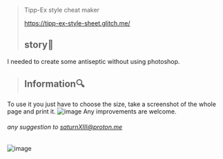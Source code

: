 >Tipp-Ex style cheat maker
>
> https://tipp-ex-style-sheet.glitch.me/
> ## story🎴 ## 
I needed to create some antiseptic without using photoshop. 


> ## Information🔍 ##
To use it you just have to choose the size, take a screenshot of the whole page and print it. 
![image](https://user-images.githubusercontent.com/110695125/223213918-5daab266-f960-4e41-8c6e-1d66e32cb850.png)
Any improvements are welcome.



###### any suggestion to saturnXIII@proton.me #####
![image](https://user-images.githubusercontent.com/103066353/167156636-3eb61b59-4d15-4845-b534-db2e4321f745.png)
